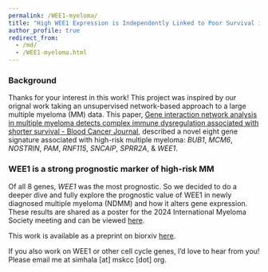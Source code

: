 ```yaml
---
permalink: /WEE1-myeloma/
title: "High WEE1 Expression is Independently Linked to Poor Survival in Multiple Myeloma"
author_profile: true
redirect_from: 
  - /md/
  - /WEE1-myeloma.html
---
```




### Background 

Thanks for your interest in this work! This project was inspired by our orignal work taking an unsupervised network-based approach to a large multiple myeloma (MM) data. This paper, [Gene interaction network analysis in multiple myeloma detects complex immune dysregulation associated with shorter survival - Blood Cancer Journal](https://www.nature.com/articles/s41408-023-00935-2), described a novel eight gene signature associated with high-risk multiple myeloma: *BUB1*, *MCM6*, *NOSTRIN*, *PAM*, *RNF115*, *SNCAIP*, *SPRR2A*, & *WEE1*. 

### WEE1 is a strong prognostic marker of high-risk MM

Of all 8 genes, *WEE1* was the most prognostic. So we decided to do a deeper dive and fully explore the prognostic value of WEE1 in newly diagnosed multiple myeloma (NDMM) and how it alters gene expression. These results are shared as a poster for the 2024 International Myeloma Society meeting and can be viewed [here](https://github.com/aksimhal/posters/blob/master/IMS2024/IMS2024_Simhal.pdf). 

This work is available as a preprint on biorxiv [here](https://www.biorxiv.org/content/10.1101/2024.09.20.613788v1). 

If you also work on WEE1 or other cell cycle genes, I’d love to hear from you! Please email me at simhala [at] mskcc [dot] org.  
